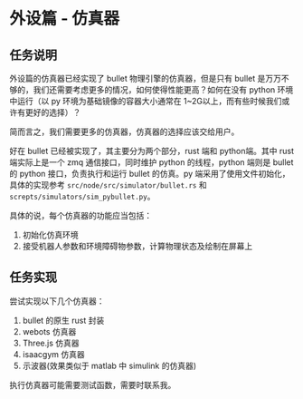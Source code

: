 # 外设篇 - 仿真器

## 任务说明

外设篇的仿真器已经实现了 bullet 物理引擎的仿真器，但是只有 bullet 是万万不够的，我们还需要考虑更多的情况，如何使得性能更高？如何在没有 python 环境中运行（以 py 环境为基础镜像的容器大小通常在 1~2G以上，而有些时候我们或许有更好的选择）？

简而言之，我们需要更多的仿真器，仿真器的选择应该交给用户。

好在 bullet 已经被实现了，其主要分为两个部分，rust 端和 python端。其中 rust 端实际上是一个 zmq 通信接口，同时维护 python 的线程，python 端则是 bullet 的 python 接口，负责执行和运行 bullet 的仿真。py 端采用了使用文件初始化，具体的实现参考 `src/node/src/simulator/bullet.rs` 和 `screpts/simulators/sim_pybullet.py`。

具体的说，每个仿真器的功能应当包括：

1. 初始化仿真环境
2. 接受机器人参数和环境障碍物参数，计算物理状态及绘制在屏幕上

## 任务实现

尝试实现以下几个仿真器：

1. bullet 的原生 rust 封装
2. webots 仿真器
3. Three.js 仿真器
4. isaacgym 仿真器
5. 示波器(效果类似于 matlab 中 simulink 的仿真器)

执行仿真器可能需要测试函数，需要时联系我。
